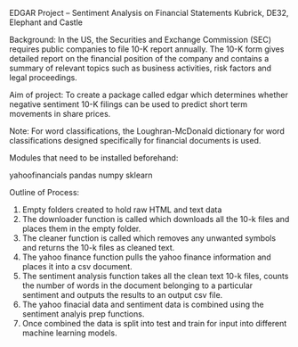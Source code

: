 EDGAR Project – Sentiment Analysis on Financial Statements
Kubrick, DE32, Elephant and Castle

Background: In the US, the Securities and Exchange Commission (SEC) requires public companies to file 10-K report 
            annually. The 10-K form gives detailed report on the financial position of the company and contains a 
            summary of relevant topics such as business activities, risk factors and legal proceedings.

Aim of project:  To create a package called edgar which determines whether negative sentiment 10-K filings can be used to predict short term                    movements in share prices.
 
Note:   For word classifications, the Loughran-McDonald dictionary for word classifications designed 
        specifically for financial documents is used. 


Modules that need to be installed beforehand:

   yahoofinancials
   pandas
   numpy
   sklearn

Outline of Process:
1. Empty folders created to hold raw HTML and text data
2. The downloader function is called which downloads all the 10-k files and places them in the empty folder.
3. The cleaner function is called which removes any unwanted symbols and returns the 10-k files as cleaned text.
4. The yahoo finance function pulls the yahoo finance information and places it into a csv document.
5. The sentiment analysis function takes all the clean text 10-k files, counts the number of words in the 
document belonging to a particular sentiment and outputs the results to an output csv file.
6. The yahoo finacial data and sentiment data is combined using the sentiment analyis prep functions.
7. Once combined the data is split into test and train for input into different machine learning models.
